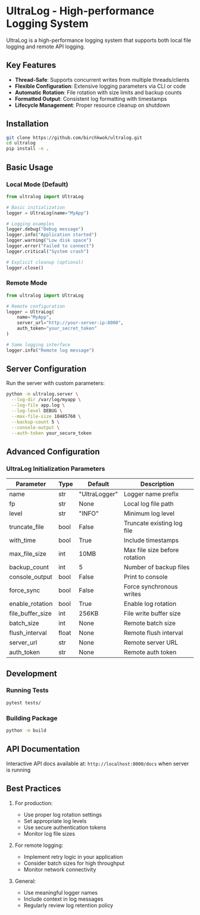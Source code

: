# UltraLog - High-performance Logging System

UltraLog is a high-performance logging system that supports both local file logging and remote API logging.

## Key Features

- **Thread-Safe**: Supports concurrent writes from multiple threads/clients
- **Flexible Configuration**: Extensive logging parameters via CLI or code
- **Automatic Rotation**: File rotation with size limits and backup counts
- **Formatted Output**: Consistent log formatting with timestamps
- **Lifecycle Management**: Proper resource cleanup on shutdown

## Installation

```bash
git clone https://github.com/birchkwok/ultralog.git
cd ultralog
pip install -e .
```

## Basic Usage

### Local Mode (Default)

```python
from ultralog import UltraLog

# Basic initialization
logger = UltraLog(name="MyApp")

# Logging examples
logger.debug("Debug message")
logger.info("Application started")
logger.warning("Low disk space")
logger.error("Failed to connect")
logger.critical("System crash")

# Explicit cleanup (optional)
logger.close()
```

### Remote Mode

```python
from ultralog import UltraLog

# Remote configuration
logger = UltraLog(
    name="MyApp",
    server_url="http://your-server-ip:8000",
    auth_token="your_secret_token"
)

# Same logging interface
logger.info("Remote log message")
```

## Server Configuration

Run the server with custom parameters:

```bash
python -m ultralog.server \
  --log-dir /var/log/myapp \
  --log-file app.log \
  --log-level DEBUG \
  --max-file-size 10485760 \
  --backup-count 5 \
  --console-output \
  --auth-token your_secure_token
```

## Advanced Configuration

### UltraLog Initialization Parameters

| Parameter | Type | Default | Description |
|-----------|------|---------|-------------|
| name | str | "UltraLogger" | Logger name prefix |
| fp | str | None | Local log file path |
| level | str | "INFO" | Minimum log level |
| truncate_file | bool | False | Truncate existing log file |
| with_time | bool | True | Include timestamps |
| max_file_size | int | 10MB | Max file size before rotation |
| backup_count | int | 5 | Number of backup files |
| console_output | bool | False | Print to console |
| force_sync | bool | False | Force synchronous writes |
| enable_rotation | bool | True | Enable log rotation |
| file_buffer_size | int | 256KB | File write buffer size |
| batch_size | int | None | Remote batch size |
| flush_interval | float | None | Remote flush interval |
| server_url | str | None | Remote server URL |
| auth_token | str | None | Remote auth token |

## Development

### Running Tests

```bash
pytest tests/
```

### Building Package

```bash
python -m build
```

## API Documentation

Interactive API docs available at:
`http://localhost:8000/docs` when server is running

## Best Practices

1. For production:
   - Use proper log rotation settings
   - Set appropriate log levels
   - Use secure authentication tokens
   - Monitor log file sizes

2. For remote logging:
   - Implement retry logic in your application
   - Consider batch sizes for high throughput
   - Monitor network connectivity

3. General:
   - Use meaningful logger names
   - Include context in log messages
   - Regularly review log retention policy
